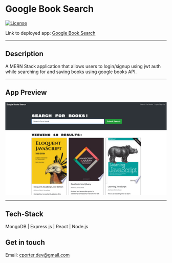 # Google Book Search

[![License](https://img.shields.io/badge/License-MIT-blue.svg)](https://opensource.org/licenses/MIT)

Link to deployed app: [Google Book Search]()

<hr>

## Description

A MERN Stack application that allows users to login/signup using jwt auth while searching for and saving books using google books API.

<hr>

## App Preview

<img width="512" alt="app home page" src="./assets/gbs_home.png">

<hr>

## Tech-Stack

MongoDB | Express.js | React | Node.js

## Get in touch

Email: cporter.dev@gmail.com
